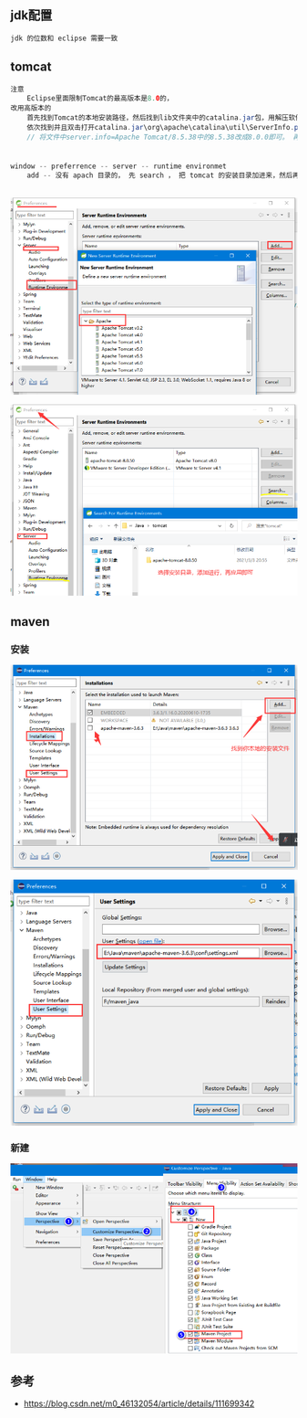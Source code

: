 ## jdk配置

```java
jdk 的位数和 eclipse 需要一致
```



## tomcat

```java
注意
    Eclipse里面限制Tomcat的最高版本是8.0的，
改用高版本的
    首先找到Tomcat的本地安装路径，然后找到lib文件夹中的catalina.jar包，用解压软件打开这个jar包，
    依次找到并且双击打开catalina.jar\org\apache\catalina\util\ServerInfo.properties文件
    // 将文件中server.info=Apache Tomcat/8.5.38中的8.5.38改成8.0.0即可。 再配置即可
    
    
window -- preferrence -- server -- runtime environmet  
    add -- 没有 apach 目录的， 先 search ， 把 tomcat 的安装目录加进来，然后再点 apach
    
```

![image-20210504213522179](image-20210504213522179.png)

![image-20210504212829811](image-20210504212829811.png)

## maven

### 安装

![image-20210503210054033](image-20210503210054033.png)



![image-20210503210121696](image-20210503210121696.png)



### 新建

![image-20210503210624965](image-20210503210624965.png)



## 参考

* https://blog.csdn.net/m0_46132054/article/details/111699342